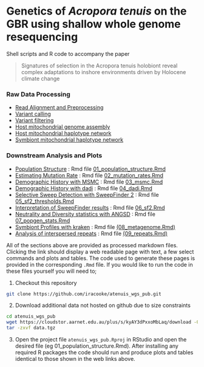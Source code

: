 # Genetics of *Acropora tenuis* on the GBR using shallow whole genome resequencing

Shell scripts and R code to accompany the paper

> Signatures of selection in the Acropora tenuis holobiont reveal complex adaptations to inshore environments driven by Holocene climate change

### Raw Data Processing

- [Read Alignment and Preprocessing](hpc/gatk3/README.md)
- [Variant calling](hpc/freebayes/README.md)
- [Variant filtering](hpc/freebayes_qc/README.md)
- [Host mitochondrial genome assembly](hpc/mitogenome/README.md)
- [Host mitochondrial haplotype network](hpc/mito_mapping/README.md)
- [Symbiont mitochondrial haplotype network](hpc/symbiodinium/README.md)


### Downstream Analysis and Plots

- [Population Structure](01_population_structure.md) : Rmd file [01_population_structure.Rmd](01_population_structure.Rmd)
- [Estimating Mutation Rate](02_mutation_rates.md) : Rmd file [02_mutation_rates.Rmd](02_mutation_rates.Rmd)
- [Demographic History with MSMC](03_msmc.md) : Rmd file [03_msmc.Rmd](03_msmc.Rmd)
- [Demographic History with dadi](04_dadi.md) : Rmd file [04_dadi.Rmd](04_dadi.Rmd)
- [Selective Sweep Detection with SweepFinder 2](05_sf2_thresholds.md) : Rmd file [05_sf2_thresholds.Rmd](05_sf2_thresholds.Rmd)
- [Interpretation of SweepFinder results](06_sf2.md) : Rmd file [06_sf2.Rmd](06_sf2.Rmd)
- [Neutrality and Diversity statistics with ANGSD](07_popgen_stats.md) : Rmd file [07_popgen_stats.Rmd](07_popgen_stats.Rmd)
- [Symbiont Profiles with kraken](08_metagenome.md) : Rmd file [(08_metagenome.Rmd)](08_metagenome.Rmd)
- [Analysis of interspersed repeats](09_repeats.md) : Rmd file [(09_repeats.Rmd)](09_repeats.Rmd)

All of the sections above are provided as processed markdown files.  Clicking the link should display a web readable page with text, a few select commands and plots and tables. The code used to generate these pages is provided in the corresponding `.Rmd` file. If you would like to run the code in these files yourself you will need to;

1. Checkout this repository 
```bash
git clone https://github.com/iracooke/atenuis_wgs_pub.git
```
2. Download additional data not hosted on github due to size constraints
```bash
cd atenuis_wgs_pub
wget https://cloudstor.aarnet.edu.au/plus/s/kyAY3dPxxoMbLaq/download -O data.tgz
tar -zxvf data.tgz 
```
3. Open the project file `atenuis_wgs_pub.Rproj` in RStudio and open the desired file (eg 01_population_structure.Rmd).  After installing any required R packages the code should run and produce plots and tables identical to those shown in the web links above.

